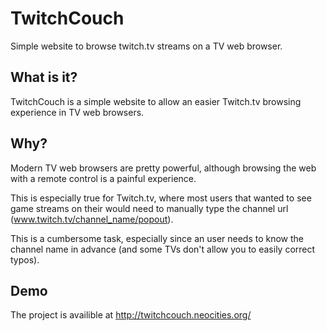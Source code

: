 TwitchCouch
===========

Simple website to browse twitch.tv streams on a TV web browser.

What is it?
-----------

TwitchCouch is a simple website to allow an easier Twitch.tv browsing experience
in TV web browsers.

Why?
----

Modern TV web browsers are pretty powerful, although browsing the web with
a remote control is a painful experience.

This is especially true for Twitch.tv, where most users that wanted to see
game streams on their would need to manually type the channel url
(www.twitch.tv/channel_name/popout).

This is a cumbersome task, especially since an user needs to know the channel
name in advance (and some TVs don't allow you to easily correct typos).

Demo
----

The project is availible at http://twitchcouch.neocities.org/
